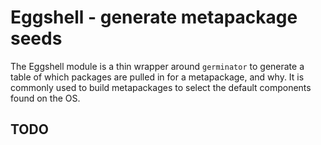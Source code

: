 # Eggshell - generate metapackage seeds

The Eggshell module is a thin wrapper around `germinator` to generate a table of which packages are pulled in
for a metapackage, and why.
It is commonly used to build metapackages to select the default components found on the OS.

## TODO

